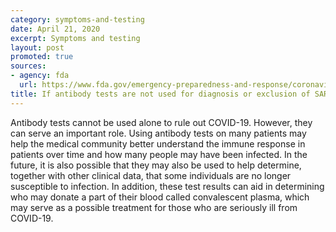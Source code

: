 ```yaml
---
category: symptoms-and-testing
date: April 21, 2020
excerpt: Symptoms and testing
layout: post
promoted: true
sources:
- agency: fda
  url: https://www.fda.gov/emergency-preparedness-and-response/coronavirus-disease-2019-covid-19/coronavirus-disease-2019-covid-19-frequently-asked-questions
title: If antibody tests are not used for diagnosis or exclusion of SARS-CoV-2 infection, what is their purpose?
---
```


Antibody tests cannot be used alone to rule out COVID-19. However, they can serve an important role. Using antibody tests on many patients may help the medical community better understand the immune response in patients over time and how many people may have been infected. In the future, it is also possible that they may also be used to help determine, together with other clinical data, that some individuals are no longer susceptible to infection. In addition, these test results can aid in determining who may donate a part of their blood called convalescent plasma, which may serve as a possible treatment for those who are seriously ill from COVID-19.